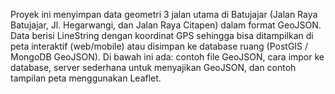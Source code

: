 Proyek ini menyimpan data geometri 3 jalan utama di Batujajar (Jalan Raya Batujajar, Jl. Hegarwangi, dan Jalan Raya Citapen) dalam format GeoJSON. Data berisi LineString dengan koordinat GPS sehingga bisa ditampilkan di peta interaktif (web/mobile) atau disimpan ke database ruang (PostGIS / MongoDB GeoJSON). Di bawah ini ada: contoh file GeoJSON, cara impor ke database, server sederhana untuk menyajikan GeoJSON, dan contoh tampilan peta menggunakan Leaflet.
